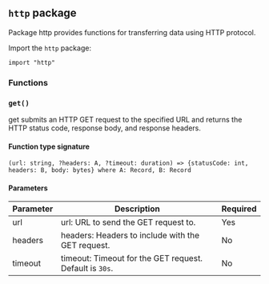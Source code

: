 ## `http` package

Package http provides functions for transferring data using HTTP protocol.

Import the `http` package:

```flux
import "http"
```

### Functions

### `get()`

get submits an HTTP GET request to the specified URL and returns the HTTP
status code, response body, and response headers.

#### Function type signature

```flux
(url: string, ?headers: A, ?timeout: duration) => {statusCode: int, headers: B, body: bytes} where A: Record, B: Record
```

#### Parameters

| Parameter | Description | Required |
| --- | --- | --- |
| url | url: URL to send the GET request to. | Yes |
| headers | headers: Headers to include with the GET request. | No |
| timeout | timeout: Timeout for the GET request. Default is `30s`. | No |
